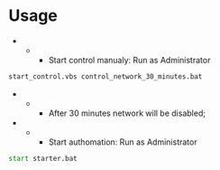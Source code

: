 # Usage

- - - Start control manualy: Run as Administrator
```cmd
start_control.vbs control_network_30_minutes.bat
```
- - - After 30 minutes network will be disabled;

- - -  Start authomation: Run as Administrator
```cmd
start starter.bat
```
